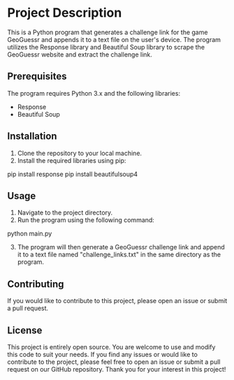 # Project Description

This is a Python program that generates a challenge link for the game GeoGuessr and appends it to a text file on the user's device. The program utilizes the Response library and Beautiful Soup library to scrape the GeoGuessr website and extract the challenge link.

## Prerequisites

The program requires Python 3.x and the following libraries:

- Response
- Beautiful Soup

## Installation

1. Clone the repository to your local machine.
2. Install the required libraries using pip:

pip install response
pip install beautifulsoup4

## Usage

1. Navigate to the project directory.
2. Run the program using the following command:

python main.py

3. The program will then generate a GeoGuessr challenge link and append it to a text file named "challenge_links.txt" in the same directory as the program.

## Contributing

If you would like to contribute to this project, please open an issue or submit a pull request.

## License

This project is entirely open source. You are welcome to use and modify this code to suit your needs. If you find any issues or would like to contribute to the project, please feel free to open an issue or submit a pull request on our GitHub repository. Thank you for your interest in this project!


